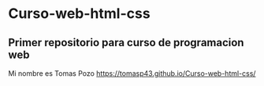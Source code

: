 # Curso-web-html-css
## Primer repositorio para curso de programacion web

Mi nombre es Tomas Pozo
https://tomasp43.github.io/Curso-web-html-css/
